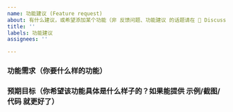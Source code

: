 ```yaml
---
name: 功能建议 (Feature request)
about: 有什么建议，或希望添加某个功能（非 反馈问题、功能建议 的话题请在 💬 Discussions 发帖讨论
title: ''
labels: 功能建议
assignees: ''

---
```


<!-- [此处为注释内容] 对于非 反馈问题、功能建议 的，请在项目内部论坛 💬 Discussions 中发帖讨论 -->

<!-- [此处为注释内容] 不接受个性化的功能请求（即很少人 或 只有你自己才会用到的功能） -->

### 功能需求（你要什么样的功能）


### 预期目标（你希望该功能具体是什么样子的？如果能提供 示例/截图/代码 就更好了）
